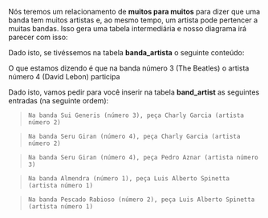 Nós teremos um relacionamento de **muitos para muitos** para dizer que uma banda tem muitos artistas e, ao mesmo tempo, um artista pode pertencer a muitas bandas.
Isso gera uma tabela intermediária e nosso diagrama irá parecer com isso:

<div
  class='mu-erd'
  data-entities='{
    "bandas": {
      "id": {
        "type": "Integer",
        "pk": true
      },
      "nome": {
        "type": "Text"
      },
      "premios": {
        "type": "Text"
      }
    },
    "banda_artista": {
      "id": {
        "type": "Integer",
        "pk": true
      },
      "id_banda" : {
        "type": "Integer",
        "fk": {
          "to": { "entity": "bandas", "column": "id" },
          "type": "many_to_one"
        }
      },
      "id_artista" : {
        "type": "Integer",
        "fk": {
          "to": { "entity": "artistas", "column": "id" },
          "type": "many_to_one"
        }
      }
    },
    "artistas": {
      "id": {
        "type": "Integer",
        "pk": true
      },
      "nome": {
        "type": "Text"
      },
      "sobrenome": {
        "type": "Text"
      },
      "data_de_nascimento": {
        "type": "Date"
      }
    }
  }'>
</div>

Dado isto, se tivéssemos na tabela **banda_artista** o seguinte conteúdo:

<div
  class='mu-sql-table'
  data-name='banda_artista'
  data-columns='[{"name": "id", "pk": true}, "id_banda", "id_artista"]'
  data-rows='[
    [1, 3, 4]
  ]'>
</div>

O que estamos dizendo é que na banda número 3 (The Beatles) o artista número 4 (David Lebon) participa

Dado isto, vamos pedir para você inserir na tabela **band_artist** as seguintes entradas (na seguinte ordem):

> ``
> Na banda Sui Generis (número 3), peça Charly Garcia (artista número 2)
> ``

> ``
> Na banda Seru Giran (número 4), peça Charly Garcia (artista número 2)
> ``

> ``
> Na banda Seru Giran (número 4), peça Pedro Aznar (artista número 3)
> ``

> ``
> Na banda Almendra (número 1), peça Luis Alberto Spinetta (artista número 1)
> ``

> ``
> Na banda Pescado Rabioso (número 2), peça Luis Alberto Spinetta (artista número 1)
> ``